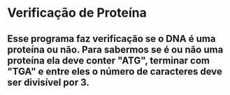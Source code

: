 <h1> Verificação de Proteína </h1>
<h2>Esse programa faz verificação se o DNA é uma proteína ou não. 
Para sabermos se é ou não uma proteína ela deve conter "ATG", terminar com "TGA" e entre eles o número de caracteres deve ser divisível por 3.</h2>
